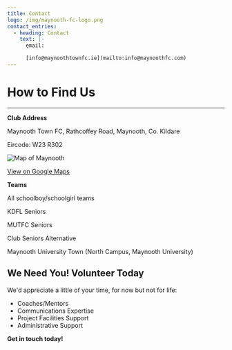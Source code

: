 ```yaml
---
title: Contact
logo: /img/maynooth-fc-logo.png
contact_entries:
  - heading: Contact
    text: |-
      email: 

      [info@maynoothtownfc.ie](mailto:info@maynoothfc.com)
---
```

# How to Find Us

- - -

**Club Address**

Maynooth Town FC, Rathcoffey Road, Maynooth, Co. Kildare

Eircode: W23 R302

![Map of Maynooth ](/img/screenshot-2019-10-19-at-21.01.38.png)

[View on Google Maps](https://www.google.com/maps/place/Maynooth+Town+Football+Club/@53.371024,-6.6150213,15z/data=!4m5!3m4!1s0x0:0xd2af2c17f014cc60!8m2!3d53.371024!4d-6.6150213)

**Teams**

All schoolboy/schoolgirl teams

KDFL Seniors

MUTFC Seniors

Club Seniors Alternative

Maynooth University Town (North Campus, Maynooth University)

## We Need You! Volunteer Today

We'd appreciate a little of your time, for now but not for life: 

* Coaches/Mentors
* Communications Expertise
* Project Facilities Support
* Administrative Support

**Get in touch today!**
